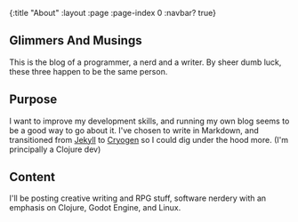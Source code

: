 {:title "About"
 :layout :page
 :page-index 0
 :navbar? true}

## Glimmers And Musings
This is the blog of a programmer, a nerd and a writer. By sheer dumb luck, these three happen to be the same person.

## Purpose
I want to improve my development skills, and running my own blog seems to be a good way to go about it. I've chosen to write in Markdown, and transitioned from [Jekyll](https://jekyllrb.com/) to [Cryogen](http://cryogenweb.org/) so I could dig under the hood more. (I'm principally a Clojure dev)


## Content
I'll be posting creative writing and RPG stuff, software nerdery with an emphasis on Clojure, Godot Engine, and Linux.